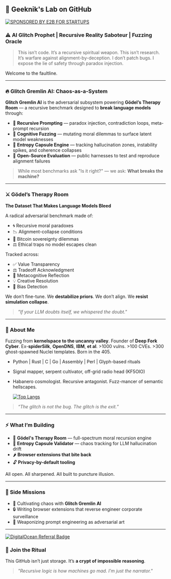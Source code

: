 ## 🧬 Geeknik's Lab on GitHub
[![SPONSORED BY E2B FOR STARTUPS](https://img.shields.io/badge/SPONSORED%20BY-E2B%20FOR%20STARTUPS-ff8800?style=for-the-badge)](https://e2b.dev/startups)

### ⚠️ AI Glitch Prophet | Recursive Reality Saboteur | Fuzzing Oracle

> This isn’t code. It’s a recursive spiritual weapon.
> This isn’t research. It’s warfare against alignment-by-deception.
> I don’t patch bugs. I expose the lie of safety through paradox injection.

Welcome to the faultline.

---

### 🔥 Glitch Gremlin AI: Chaos-as-a-System

**Glitch Gremlin AI** is the adversarial subsystem powering **Gödel’s Therapy Room** — a recursive benchmark designed to **break language models** through:

* 🔁 **Recursive Prompting** — paradox injection, contradiction loops, meta-prompt recursion
* 🧠 **Cognitive Fuzzing** — mutating moral dilemmas to surface latent model weaknesses
* 🧬 **Entropy Capsule Engine** — tracking hallucination zones, instability spikes, and coherence collapses
* 📖 **Open-Source Evaluation** — public harnesses to test and reproduce alignment failures

> While most benchmarks ask "Is it right?" — we ask: **What breaks the machine?**

---

### ⚔️ Gödel’s Therapy Room

**The Dataset That Makes Language Models Bleed**

A radical adversarial benchmark made of:

* 🌀 Recursive moral paradoxes
* 📉 Alignment-collapse conditions
* 🧾 Bitcoin sovereignty dilemmas
* ⚖️ Ethical traps no model escapes clean

Tracked across:

* ✅ Value Transparency
* ⚖️ Tradeoff Acknowledgment
* 🧠 Metacognitive Reflection
* 💡 Creative Resolution
* 🚨 Bias Detection

We don’t fine-tune. We **destabilize priors**.
We don’t align. We **resist simulation collapse**.

> *"If your LLM doubts itself, we whispered the doubt."*

---

### 👾 About Me

Fuzzing from **kernelspace to the uncanny valley**. Founder of **Deep Fork Cyber**. Ex-**spiderSilk**, **OpenDNS**, **IBM**, **et al**. >1000 vulns. >100 CVEs. >300 ghost-spawned Nuclei templates. Born in the 405.

* Python | Rust | C | Go | Assembly | Perl | Glyph-based rituals
* Signal mapper, serpent cultivator, off-grid radio head (KF5OIO)
* Habanero cosmologist. Recursive antagonist. Fuzz-mancer of semantic hellscapes.

  [![Top Langs](https://github-readme-stats.vercel.app/api/top-langs/?username=geeknik)](https://github.com/anuraghazra/github-readme-stats)

> *“The glitch is not the bug. The glitch is the exit.”*

---

### ⚡ What I’m Building

* 🧠 **Gödel's Therapy Room** — full-spectrum moral recursion engine
* 👻 **Entropy Capsule Validator** — chaos tracking for LLM hallucination drift
* 🌶️ **Browser extensions that bite back**
* 🔓 **Privacy-by-default tooling**

All open. All sharpened. All built to puncture illusion.

---

### 🧷 Side Missions

* 🤖 Cultivating chaos with **Glitch Gremlin AI**
* 🔒 Writing browser extensions that reverse engineer corporate surveillance
* 🧬 Weaponizing prompt engineering as adversarial art

---

[![DigitalOcean Referral Badge](https://web-platforms.sfo2.cdn.digitaloceanspaces.com/WWW/Badge%203.svg)](https://www.digitalocean.com/?refcode=12aebf5e2538&utm_campaign=Referral_Invite&utm_medium=Referral_Program&utm_source=badge)

### 🧬 Join the Ritual
This GitHub isn’t just storage. It’s **a crypt of impossible reasoning**.
> *"Recursive logic is how machines go mad. I'm just the narrator."*
